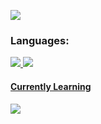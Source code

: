 <p align="left"> <a href="https://x.com/aatiqreyas" target="blank"><img src="https://img.shields.io/badge/aatiqreyas-black?style=for-the-badge&logo=x" /></a> </p>

### Languages:
<p align="left">
<a href="https://youtu.be/dQw4w9WgXcQ" target="blank"><img src="https://img.shields.io/badge/C-black?style=for-the-badge&logo=c" />
<a href="https://youtu.be/dQw4w9WgXcQ" target="blank"><img src="https://img.shields.io/badge/python-black?style=for-the-badge&logo=python" />
</p>

<p>
  <h4 align="left">Currently Learning</h4>
  <a href="https://youtu.be/dQw4w9WgXcQ" target="blank"><img src="https://img.shields.io/badge/C++-black?style=for-the-badge&logo=c%2B%2B"/>
<br />
